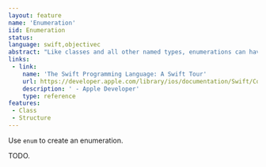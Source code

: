```yaml
---
layout: feature
name: 'Enumeration'
iid: Enumeration
status: 
language: swift,objectivec
abstract: "Like classes and all other named types, enumerations can have methods associated with them."
links:
 - link:
    name: 'The Swift Programming Language: A Swift Tour'
    url: https://developer.apple.com/library/ios/documentation/Swift/Conceptual/Swift_Programming_Language/GuidedTour.html#//apple_ref/doc/uid/TP40014097-CH2-ID1
    description: ' - Apple Developer'
    type: reference
features:
 - Class
 - Structure
---
```


Use `enum` to create an enumeration. 

TODO.